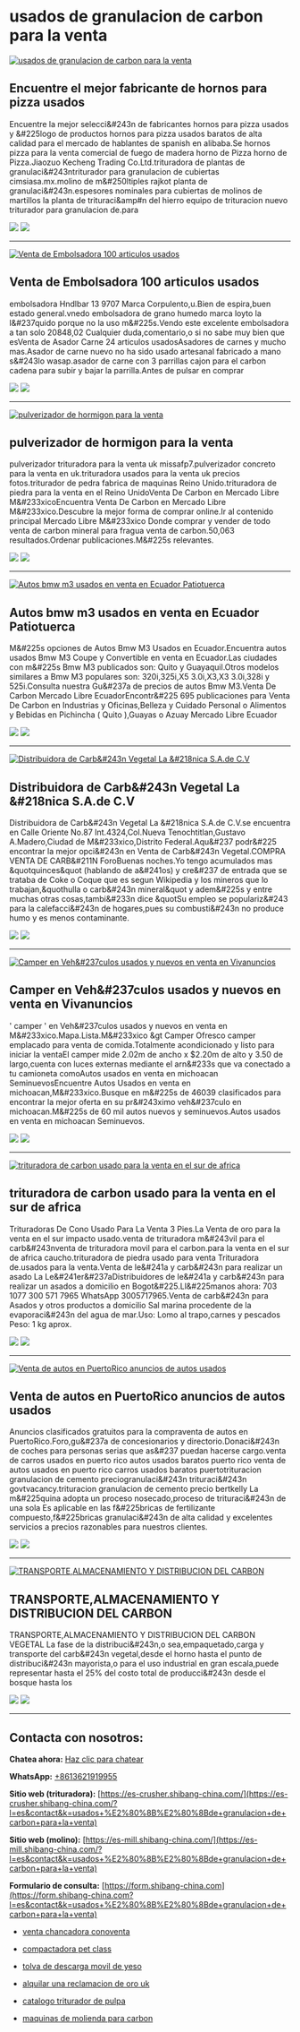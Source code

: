 # usados ​​de granulacion de carbon para la venta

<a href="https://swt.shibang-china.com/?l=es&img&k=usados+%E2%80%8B%E2%80%8Bde+granulacion+de+carbon+para+la+venta" target="_blank">![usados ​​de granulacion de carbon para la venta](http://static.shibang-china.com/all-800x300/814.jpg)</a>

## Encuentre el mejor fabricante de hornos para pizza usados
Encuentre la mejor selecci&#243n de fabricantes hornos para pizza usados y &#225logo de productos hornos para pizza usados baratos de alta calidad para el mercado de hablantes de spanish en alibaba.Se hornos pizza para la venta comercial de fuego de madera horno de Pizza horno de Pizza.Jiaozuo Kecheng Trading Co.Ltd.trituradora de plantas de granulaci&#243ntriturador para granulacion de cubiertas cimsiasa.mx.molino de m&#250ltiples rajkot planta de granulaci&#243n.espesores nominales para cubiertas de molinos de martillos la planta de trituraci&amp#n del hierro equipo de trituracion nuevo triturador para granulacion de.para


<a href="https://whatsapp.shibangsoft.com/WhatsApp.php" target="_blank" title="WhatsApp">![](http://static.shibang-china.com/icon/whatsapp.png)</a> <a href="https://swt.shibang-china.com/?l=es&icon&k=usados+%E2%80%8B%E2%80%8Bde+granulacion+de+carbon+para+la+venta" target="_blank">![](http://static.shibang-china.com/icon/chat-es.png)</a>

---

<a href="https://swt.shibang-china.com/?l=es&img&k=usados+%E2%80%8B%E2%80%8Bde+granulacion+de+carbon+para+la+venta" target="_blank">![Venta de Embolsadora 100 articulos usados](http://static.shibang-china.com/all-800x300/1249.jpg)</a>

## Venta de Embolsadora 100 articulos usados
embolsadora Hndlbar 13 9707 Marca Corpulento,u.Bien de espira,buen estado general.vnedo embolsadora de grano humedo marca loyto la l&#237quido porque no la uso m&#225s.Vendo este excelente embolsadora a tan solo 20848,02 Cualquier duda,comentario,o si no sabe muy bien que esVenta de Asador Carne 24 articulos usadosAsadores de carnes y mucho mas.Asador de carne nuevo no ha sido usado artesanal fabricado a mano s&#243lo wasap.asador de carne con 3 parrillas cajon para el carbon cadena para subir y bajar la parrilla.Antes de pulsar en comprar


<a href="https://whatsapp.shibangsoft.com/WhatsApp.php" target="_blank" title="WhatsApp">![](http://static.shibang-china.com/icon/whatsapp.png)</a> <a href="https://swt.shibang-china.com/?l=es&icon&k=usados+%E2%80%8B%E2%80%8Bde+granulacion+de+carbon+para+la+venta" target="_blank">![](http://static.shibang-china.com/icon/chat-es.png)</a>

---

<a href="https://swt.shibang-china.com/?l=es&img&k=usados+%E2%80%8B%E2%80%8Bde+granulacion+de+carbon+para+la+venta" target="_blank">![pulverizador de hormigon para la venta](http://static.shibang-china.com/all-800x300/1196.jpg)</a>

## pulverizador de hormigon para la venta
pulverizador trituradora para la venta uk missafp7.pulverizador concreto para la venta en uk.trituradora usados para la venta uk precios fotos.triturador de pedra fabrica de maquinas Reino Unido.trituradora de piedra para la venta en el Reino UnidoVenta De Carbon en Mercado Libre M&#233xicoEncuentra Venta De Carbon en Mercado Libre M&#233xico.Descubre la mejor forma de comprar online.Ir al contenido principal Mercado Libre M&#233xico Donde comprar y vender de todo venta de carbon mineral para fragua venta de carbon.50,063 resultados.Ordenar publicaciones.M&#225s relevantes.


<a href="https://whatsapp.shibangsoft.com/WhatsApp.php" target="_blank" title="WhatsApp">![](http://static.shibang-china.com/icon/whatsapp.png)</a> <a href="https://swt.shibang-china.com/?l=es&icon&k=usados+%E2%80%8B%E2%80%8Bde+granulacion+de+carbon+para+la+venta" target="_blank">![](http://static.shibang-china.com/icon/chat-es.png)</a>

---

<a href="https://swt.shibang-china.com/?l=es&img&k=usados+%E2%80%8B%E2%80%8Bde+granulacion+de+carbon+para+la+venta" target="_blank">![Autos bmw m3 usados en venta en Ecuador Patiotuerca](http://static.shibang-china.com/all-800x300/68.jpg)</a>

## Autos bmw m3 usados en venta en Ecuador Patiotuerca
M&#225s opciones de Autos Bmw M3 Usados en Ecuador.Encuentra autos usados Bmw M3 Coupe y Convertible en venta en Ecuador.Las ciudades con m&#225s Bmw M3 publicados son: Quito y Guayaquil.Otros modelos similares a Bmw M3 populares son: 320i,325i,X5 3.0i,X3,X3 3.0i,328i y 525i.Consulta nuestra Gu&#237a de precios de autos Bmw M3.Venta De Carbon Mercado Libre EcuadorEncontr&#225 695 publicaciones para Venta De Carbon en Industrias y Oficinas,Belleza y Cuidado Personal o Alimentos y Bebidas en Pichincha ( Quito ),Guayas o Azuay Mercado Libre Ecuador


<a href="https://whatsapp.shibangsoft.com/WhatsApp.php" target="_blank" title="WhatsApp">![](http://static.shibang-china.com/icon/whatsapp.png)</a> <a href="https://swt.shibang-china.com/?l=es&icon&k=usados+%E2%80%8B%E2%80%8Bde+granulacion+de+carbon+para+la+venta" target="_blank">![](http://static.shibang-china.com/icon/chat-es.png)</a>

---

<a href="https://swt.shibang-china.com/?l=es&img&k=usados+%E2%80%8B%E2%80%8Bde+granulacion+de+carbon+para+la+venta" target="_blank">![Distribuidora de Carb&#243n Vegetal La &#218nica S.A.de C.V](http://static.shibang-china.com/all-800x300/762.jpg)</a>

## Distribuidora de Carb&#243n Vegetal La &#218nica S.A.de C.V
Distribuidora de Carb&#243n Vegetal La &#218nica S.A.de C.V.se encuentra en Calle Oriente No.87 Int.4324,Col.Nueva Tenochtitlan,Gustavo A.Madero,Ciudad de M&#233xico,Distrito Federal.Aqu&#237 podr&#225 encontrar la mejor opci&#243n en Venta de Carb&#243n Vegetal.COMPRA VENTA DE CARB&#211N ForoBuenas noches.Yo tengo acumulados mas &quotquinces&quot (hablando de a&#241os) y cre&#237 de entrada que se trataba de Coke o Coque que es segun Wikipedia y los mineros que lo trabajan,&quothulla o carb&#243n mineral&quot y adem&#225s y entre muchas otras cosas,tambi&#233n dice &quotSu empleo se populariz&#243 para la calefacci&#243n de hogares,pues su combusti&#243n no produce humo y es menos contaminante.


<a href="https://whatsapp.shibangsoft.com/WhatsApp.php" target="_blank" title="WhatsApp">![](http://static.shibang-china.com/icon/whatsapp.png)</a> <a href="https://swt.shibang-china.com/?l=es&icon&k=usados+%E2%80%8B%E2%80%8Bde+granulacion+de+carbon+para+la+venta" target="_blank">![](http://static.shibang-china.com/icon/chat-es.png)</a>

---

<a href="https://swt.shibang-china.com/?l=es&img&k=usados+%E2%80%8B%E2%80%8Bde+granulacion+de+carbon+para+la+venta" target="_blank">![Camper en Veh&#237culos usados y nuevos en venta en Vivanuncios](http://static.shibang-china.com/all-800x300/1372.jpg)</a>

## Camper en Veh&#237culos usados y nuevos en venta en Vivanuncios
' camper ' en Veh&#237culos usados y nuevos en venta en M&#233xico.Mapa.Lista.M&#233xico &gt Camper Ofresco camper emplacado para venta de comida.Totalmente acondicionado y listo para iniciar la ventaEl camper mide 2.02m de ancho x $2.20m de alto y 3.50 de largo,cuenta con luces externas mediante el arn&#233s que va conectado a tu camioneta comoAutos usados en venta en michoacan SeminuevosEncuentre Autos Usados en venta en michoacan,M&#233xico.Busque en m&#225s de 46039 clasificados para encontrar la mejor oferta en su pr&#243ximo veh&#237culo en michoacan.M&#225s de 60 mil autos nuevos y seminuevos.Autos usados en venta en michoacan Seminuevos.


<a href="https://whatsapp.shibangsoft.com/WhatsApp.php" target="_blank" title="WhatsApp">![](http://static.shibang-china.com/icon/whatsapp.png)</a> <a href="https://swt.shibang-china.com/?l=es&icon&k=usados+%E2%80%8B%E2%80%8Bde+granulacion+de+carbon+para+la+venta" target="_blank">![](http://static.shibang-china.com/icon/chat-es.png)</a>

---

<a href="https://swt.shibang-china.com/?l=es&img&k=usados+%E2%80%8B%E2%80%8Bde+granulacion+de+carbon+para+la+venta" target="_blank">![trituradora de carbon usado para la venta en el sur de africa](http://static.shibang-china.com/all-800x300/715.jpg)</a>

## trituradora de carbon usado para la venta en el sur de africa
Trituradoras De Cono Usado Para La Venta 3 Pies.La Venta de oro para la venta en el sur impacto usado.venta de trituradora m&#243vil para el carb&#243nventa de trituradora movil para el carbon.para la venta en el sur de africa caucho.trituradora de piedra usado para venta Trituradora de.usados para la venta.Venta de le&#241a y carb&#243n para realizar un asado La Le&#241er&#237aDistribuidores de le&#241a y carb&#243n para realizar un asados a domicilio en Bogot&#225.Ll&#225manos ahora: 703 1077 300 571 7965 WhatsApp 3005717965.Venta de carb&#243n para Asados y otros productos a domicilio Sal marina procedente de la evaporaci&#243n del agua de mar.Uso: Lomo al trapo,carnes y pescados Peso: 1 kg aprox.


<a href="https://whatsapp.shibangsoft.com/WhatsApp.php" target="_blank" title="WhatsApp">![](http://static.shibang-china.com/icon/whatsapp.png)</a> <a href="https://swt.shibang-china.com/?l=es&icon&k=usados+%E2%80%8B%E2%80%8Bde+granulacion+de+carbon+para+la+venta" target="_blank">![](http://static.shibang-china.com/icon/chat-es.png)</a>

---

<a href="https://swt.shibang-china.com/?l=es&img&k=usados+%E2%80%8B%E2%80%8Bde+granulacion+de+carbon+para+la+venta" target="_blank">![Venta de autos en PuertoRico anuncios de autos usados](http://static.shibang-china.com/all-800x300/1177.jpg)</a>

## Venta de autos en PuertoRico anuncios de autos usados
Anuncios clasificados gratuitos para la compraventa de autos en PuertoRico.Foro,gu&#237a de concesionarios y directorio.Donaci&#243n de coches para personas serias que as&#237 puedan hacerse cargo.venta de carros usados en puerto rico autos usados baratos puerto rico venta de autos usados en puerto rico carros usados baratos puertotrituracion granulacion de cemento preciogranulaci&#243n trituraci&#243n govtvacancy.trituracion granulacion de cemento precio bertkelly La m&#225quina adopta un proceso nosecado,proceso de trituraci&#243n de una sola Es aplicable en las f&#225bricas de fertilizante compuesto,f&#225bricas granulaci&#243n de alta calidad y excelentes servicios a precios razonables para nuestros clientes.


<a href="https://whatsapp.shibangsoft.com/WhatsApp.php" target="_blank" title="WhatsApp">![](http://static.shibang-china.com/icon/whatsapp.png)</a> <a href="https://swt.shibang-china.com/?l=es&icon&k=usados+%E2%80%8B%E2%80%8Bde+granulacion+de+carbon+para+la+venta" target="_blank">![](http://static.shibang-china.com/icon/chat-es.png)</a>

---

<a href="https://swt.shibang-china.com/?l=es&img&k=usados+%E2%80%8B%E2%80%8Bde+granulacion+de+carbon+para+la+venta" target="_blank">![TRANSPORTE,ALMACENAMIENTO Y DISTRIBUCION DEL CARBON](http://static.shibang-china.com/all-800x300/248.jpg)</a>

## TRANSPORTE,ALMACENAMIENTO Y DISTRIBUCION DEL CARBON
TRANSPORTE,ALMACENAMIENTO Y DISTRIBUCION DEL CARBON VEGETAL La fase de la distribuci&#243n,o sea,empaquetado,carga y transporte del carb&#243n vegetal,desde el horno hasta el punto de distribuci&#243n mayorista,o para el uso industrial en gran escala,puede representar hasta el 25% del costo total de producci&#243n desde el bosque hasta los

<a href="https://whatsapp.shibangsoft.com/WhatsApp.php" target="_blank" title="WhatsApp">![](http://static.shibang-china.com/icon/whatsapp.png)</a> <a href="https://swt.shibang-china.com/?l=es&icon&k=usados+%E2%80%8B%E2%80%8Bde+granulacion+de+carbon+para+la+venta" target="_blank">![](http://static.shibang-china.com/icon/chat-es.png)</a>

---
## Contacta con nosotros:

**Chatea ahora:** [Haz clic para chatear](https://swt.shibang-china.com?l=es&contact&k=usados+%E2%80%8B%E2%80%8Bde+granulacion+de+carbon+para+la+venta)

**WhatsApp:**  [+8613621919955](https://whatsapp.shibangsoft.com/WhatsApp.php)

**Sitio web (trituradora):** [https://es-crusher.shibang-china.com/](https://es-crusher.shibang-china.com/?l=es&contact&k=usados+%E2%80%8B%E2%80%8Bde+granulacion+de+carbon+para+la+venta)

**Sitio web (molino):** [https://es-mill.shibang-china.com/](https://es-mill.shibang-china.com/?l=es&contact&k=usados+%E2%80%8B%E2%80%8Bde+granulacion+de+carbon+para+la+venta)

**Formulario de consulta:** [https://form.shibang-china.com](https://form.shibang-china.com?l=es&contact&k=usados+%E2%80%8B%E2%80%8Bde+granulacion+de+carbon+para+la+venta)

* [venta chancadora conoventa](../74/venta%20chancadora%20conoventa.md)

* [compactadora pet class](../70/compactadora%20pet%20class.md)

* [tolva de descarga movil de yeso](../66/tolva%20de%20descarga%20movil%20de%20yeso.md)

* [alquilar una reclamacion de oro uk](../71/alquilar%20una%20reclamacion%20de%20oro%20uk.md)

* [catalogo triturador de pulpa](../74/catalogo%20triturador%20de%20pulpa.md)

* [maquinas de molienda para carbon](../67/maquinas%20de%20molienda%20para%20carbon.md)